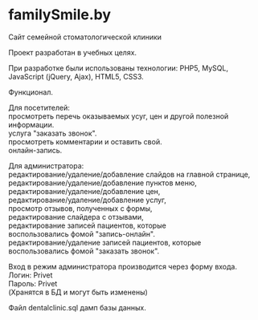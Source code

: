 # familySmile.by
Сайт семейной стоматологической клиники

Проект разработан в учебных целях.

При разработке были использованы технологии: PHP5, MySQL, JavaScript (jQuery, Ajax), HTML5, CSS3.

Функционал.

Для посетителей:
</br>просмотреть перечь оказываемых усуг, цен и другой полезной информации.
</br>услуга "заказать звонок".
</br>просмотреть комментарии и оставить свой.
</br>онлайн-запись.

Для администратора:
</br>редактирование/удаление/добавление слайдов на главной странице,
</br>редактирование/удаление/добавление пунктов меню,
</br>редактирование/удаление/добавление цен,
</br>редактирование/удаление/добавление услуг,
</br>просмотр отзывов, полученных с формы,
</br>редактирование слайдера с отзывами,
</br>редактирование записей пациентов, которые
</br>воспользовались фомой "запись-онлайн".
</br>редактирование/удаление записей пациентов, которые
</br>воспользовались фомой "заказать звонок".

Вход в режим администратора производится через форму входа.
</br>Логин: Privet
</br>Пароль: Privet
</br>(Хранятся в БД и могут быть изменены)

Файл dentalclinic.sql дамп базы данных.

